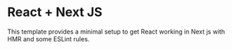 # React + Next JS

This template provides a minimal setup to get React working in Next js with HMR and some ESLint rules.
